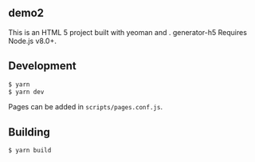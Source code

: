 demo2
---

This is an HTML 5 project built with yeoman and .
generator-h5
Requires Node.js v8.0+.

Development
---
``` sh
$ yarn
$ yarn dev
```

Pages can be added in `scripts/pages.conf.js`.

Building
---
```sh
$ yarn build
```
